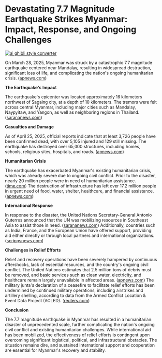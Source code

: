 # Devastating 7.7 Magnitude Earthquake Strikes Myanmar: Impact, Response, and Ongoing Challenges

[![ai ghibli style converter](https://i.imgur.com/dwt8Y5G.gif)](https://witbeam.net/slzx)

On March 28, 2025, Myanmar was struck by a catastrophic 7.7 magnitude earthquake centered near Mandalay, resulting in widespread destruction, significant loss of life, and complicating the nation's ongoing humanitarian crisis. ([apnews.com](https://apnews.com/article/1f86688713449f3ca3ebf91ad1086acd?utm_source=openai))

**The Earthquake's Impact**

The earthquake's epicenter was located approximately 16 kilometers northwest of Sagaing city, at a depth of 10 kilometers. The tremors were felt across central Myanmar, including major cities such as Mandalay, Naypyitaw, and Yangon, as well as neighboring regions in Thailand. ([sarananews.com](https://www.sarananews.com/magnitude-7-7-earthquake-in-myanmar-tremors-felt-in-thailand-all-we-know-1834.html?utm_source=openai))

**Casualties and Damage**

As of April 25, 2025, official reports indicate that at least 3,726 people have been confirmed dead, with over 5,105 injured and 129 still missing. The earthquake has destroyed over 65,000 structures, including homes, schools, religious sites, hospitals, and roads. ([apnews.com](https://apnews.com/article/1f86688713449f3ca3ebf91ad1086acd?utm_source=openai))

**Humanitarian Crisis**

The earthquake has exacerbated Myanmar's existing humanitarian crisis, which was already severe due to ongoing civil conflict. Prior to the disaster, nearly 20 million people were in need of humanitarian assistance. ([time.com](https://time.com/7273653/myanmar-junta-earthquake-recovery-aid-civil-war-explainer/?utm_source=openai)) The destruction of infrastructure has left over 17.2 million people in urgent need of food, water, shelter, healthcare, and financial assistance. ([apnews.com](https://apnews.com/article/05329d5a2448d0afd9d7c09e55a1c759?utm_source=openai))

**International Response**

In response to the disaster, the United Nations Secretary-General Antonio Guterres announced that the UN was mobilizing resources in Southeast Asia to assist those in need. ([sarananews.com](https://www.sarananews.com/magnitude-7-7-earthquake-in-myanmar-tremors-felt-in-thailand-all-we-know-1834.html?utm_source=openai)) Additionally, countries such as India, France, and the European Union have offered support, providing aid either directly or through local partners and international organizations. ([scrippsnews.com](https://www.scrippsnews.com/world/asia/earthquake-compounds-humanitarian-crisis-in-myanmar-where-death-toll-has-passed-1-700?utm_source=openai))

**Challenges in Relief Efforts**

Relief and recovery operations have been severely hampered by continuous aftershocks, lack of essential resources, and the country's ongoing civil conflict. The United Nations estimates that 2.5 million tons of debris must be removed, and basic services such as clean water, electricity, and healthcare remain largely unavailable in affected areas. ([apnews.com](https://apnews.com/article/1f86688713449f3ca3ebf91ad1086acd?utm_source=openai)) The military junta's declaration of a ceasefire to facilitate relief efforts has been undermined by continued military operations, including airstrikes and artillery shelling, according to data from the Armed Conflict Location & Event Data Project (ACLED). ([reuters.com](https://www.reuters.com/world/asia-pacific/myanmar-junta-defies-quake-ceasefire-continue-deadly-attacks-data-shows-2025-04-25/?utm_source=openai))

**Conclusion**

The 7.7 magnitude earthquake in Myanmar has resulted in a humanitarian disaster of unprecedented scale, further complicating the nation's ongoing civil conflict and existing humanitarian challenges. While international aid has been mobilized, the effectiveness of relief efforts is contingent upon overcoming significant logistical, political, and infrastructural obstacles. The situation remains dire, and sustained international support and cooperation are essential for Myanmar's recovery and stability.